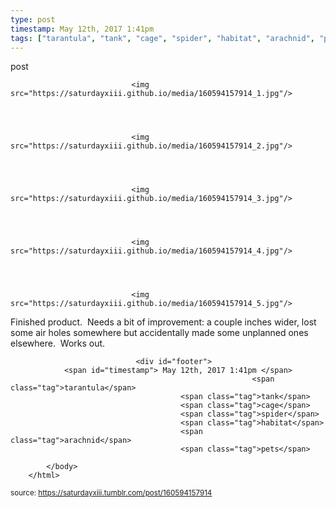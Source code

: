 ```yaml
---
type: post
timestamp: May 12th, 2017 1:41pm
tags: ["tarantula", "tank", "cage", "spider", "habitat", "arachnid", "pets"]
---
```

post


                               <img src="https://saturdayxiii.github.io/media/160594157914_1.jpg"/>
                           

                                                                                                                           

                               <img src="https://saturdayxiii.github.io/media/160594157914_2.jpg"/>
                           

                                                                                                                           

                               <img src="https://saturdayxiii.github.io/media/160594157914_3.jpg"/>
                           

                                                                                                                           

                               <img src="https://saturdayxiii.github.io/media/160594157914_4.jpg"/>
                           

                                                                                                                           

                               <img src="https://saturdayxiii.github.io/media/160594157914_5.jpg"/>
                           

                                                                                                                      
Finished product.  Needs a bit of improvement: a couple inches wider, lost some air holes somewhere but accidentally made some unplanned ones elsewhere.  Works out.
 
                                    
                
                
                
                
                                <div id="footer">
                <span id="timestamp"> May 12th, 2017 1:41pm </span>
                                                          <span class="tag">tarantula</span>
                                          <span class="tag">tank</span>
                                          <span class="tag">cage</span>
                                          <span class="tag">spider</span>
                                          <span class="tag">habitat</span>
                                          <span class="tag">arachnid</span>
                                          <span class="tag">pets</span>
                                                    
            </body>
        </html>

        
<small>source: https://saturdayxiii.tumblr.com/post/160594157914</small>